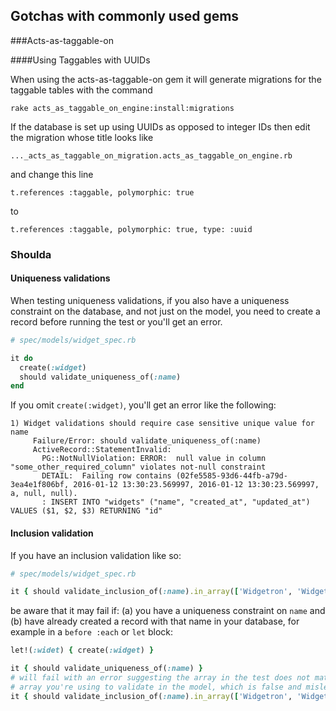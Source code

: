 ## Gotchas with commonly used gems

###Acts-as-taggable-on

####Using Taggables with UUIDs

When using the acts-as-taggable-on gem it will generate migrations for the taggable tables with the command

```
rake acts_as_taggable_on_engine:install:migrations
```

If the database is set up using UUIDs as opposed to integer IDs then edit the migration whose title looks like

```
..._acts_as_taggable_on_migration.acts_as_taggable_on_engine.rb
```
and change this line

```
t.references :taggable, polymorphic: true
```

to

```
t.references :taggable, polymorphic: true, type: :uuid
```

### Shoulda

#### Uniqueness validations

When testing uniqueness validations, if you also have a uniqueness constraint on the database, and not just on the model, you need to create a record before running the test or you'll get an error.


```ruby
# spec/models/widget_spec.rb

it do
  create(:widget)
  should validate_uniqueness_of(:name)
end
```

If you omit `create(:widget)`, you'll get an error like the following:

```
1) Widget validations should require case sensitive unique value for name
     Failure/Error: should validate_uniqueness_of(:name)
     ActiveRecord::StatementInvalid:
       PG::NotNullViolation: ERROR:  null value in column "some_other_required_column" violates not-null constraint
       DETAIL:  Failing row contains (02fe5585-93d6-44fb-a79d-3ea4e1f806bf, 2016-01-12 13:30:23.569997, 2016-01-12 13:30:23.569997, a, null, null).
       : INSERT INTO "widgets" ("name", "created_at", "updated_at") VALUES ($1, $2, $3) RETURNING "id"
```

#### Inclusion validation

If you have an inclusion validation like so:

```ruby
# spec/models/widget_spec.rb

it { should validate_inclusion_of(:name).in_array(['Widgetron', 'Widgetron Deluxe']) }
```

be aware that it may fail if: (a) you have a uniqueness constraint on `name` and (b) have already created a record with that name in your database, for example in a `before :each` or `let` block:

```ruby
let!(:widet) { create(:widget) }

it { should validate_uniqueness_of(:name) }
# will fail with an error suggesting the array in the test does not match the
# array you're using to validate in the model, which is false and misleading.
it { should validate_inclusion_of(:name).in_array(['Widgetron', 'Widgetron Deluxe']) }
```
